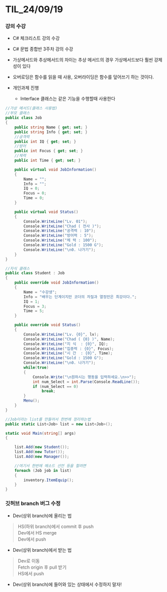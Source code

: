 # TIL_24/09/19

### 강의 수강

- C# 체크리스트 강의 수강
  
- C# 문법 종합반 3주차 강의 수강

- 가상메서드와 추상메서드의 차이는 추상 메서드의 경우 가상메서드보다 훨씬 강제성이 있다

- 오버로딩은 함수를 읽을 때 사용, 오버라이딩은 함수를 덮어쓰기 하는 것이다.

- 개인과제 진행
  - Interface 클래스는 같은 기능을 수행할때 사용한다

```c#
//가상 메서드(클래스 사용법)
//부모 클래스
public class Job
{
    public string Name { get; set; }
    public string Info { get; set; }
    //공격력
    public int IQ { get; set; }
    //방어
    public int Focus { get; set; }
    //체력
    public int Time { get; set; }

    public virtual void JobInformation()
    {
        Name = "";
        Info = "";
        IQ = 0;
        Focus = 0;
        Time = 0;
    }

    public virtual void Status()
    {
        Console.WriteLine("Lv. 01");
        Console.WriteLine("Chad ( 전사 )");
        Console.WriteLine("공격력 : 10");
        Console.WriteLine("방어력 : 5");
        Console.WriteLine("체 력 : 100");
        Console.WriteLine("Gold : 1500 G");
        Console.WriteLine("\n0. 나가기");
    }
}

//자식 클래스
public class Student : Job
{
    public override void JobInformation()
    {
        Name = "수강생";
        Info = "배우는 단계이지만 코더의 자질과 열정만은 최강이다.";
        IQ = 1;
        Focus = 3;
        Time = 5;
    }

    public override void Status()
    {
        Console.WriteLine("Lv. {0}", lv);
        Console.WriteLine("Chad ( {0} )", Name);
        Console.WriteLine("지 식  : {0}", IQ);
        Console.WriteLine("집중력 : {0}", Focus);
        Console.WriteLine("시 간  : {0}", Time);
        Console.WriteLine("Gold : 1500 G");
        Console.WriteLine("\n0. 나가기");
        while(true)
        {
            Console.Write("\n원하시는 행동을 입력하세요.\n>>");
            int num_Select = int.Parse(Console.ReadLine());
            if (num_Select == 0)
                break;
        }
        Menu();
    }
}

//Job이라는 list를 만들어서 한번에 정리하는법
public static List<Job> list = new List<Job>();

static void Main(string[] args)
{

    list.Add(new Student());
    list.Add(new Tutor());
    list.Add(new Manager());

    //여기서 한번에 메소드 선언 등을 할려면
    foreach (Job job in list)
    {
        inventory.ItemEquip();
    }
}
```

### 깃허브 branch 버그 수정

- Dev(상위 branch)에 올리는 법
> HS(하위 branch)에서 commit 후 push <br>
> Dev에서 HS merge <br>
> Dev에서 push <br>

- Dev(상위 branch)에서 받는 법
> Dev로 이동 <br>
> Fetch origin 후 pull 받기 <br>
> HS에서 push

- Dev(상위 branch)에 들어와 있는 상태에서 수정하지 말자!
